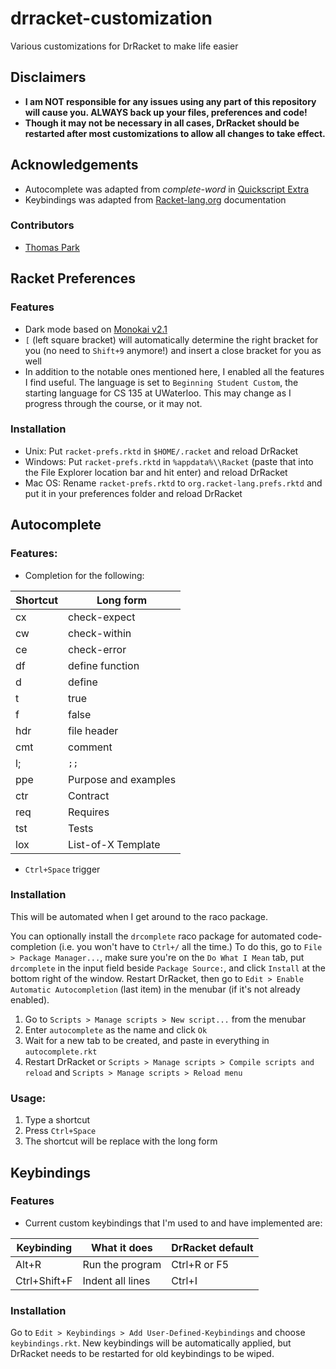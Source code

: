 # drracket-customization
Various customizations for DrRacket to make life easier

## Disclaimers
- **I am NOT responsible for any issues using any part of this repository will cause you. ALWAYS back up your files, preferences and code!**
- **Though it may not be necessary in all cases, DrRacket should be restarted after most customizations to allow all changes to take effect.**

## Acknowledgements
- Autocomplete was adapted from *complete-word* in [Quickscript Extra](https://github.com/Metaxal/quickscript-extra)
- Keybindings was adapted from [Racket-lang.org](https://docs.racket-lang.org/drracket/Keyboard_Shortcuts.html#%28part._defining-shortcuts%29) documentation

### Contributors
- [Thomas Park](https://github.com/ThomasPark20)

## Racket Preferences
### Features
- Dark mode based on [Monokai v2.1](http://www.eclipsecolorthemes.org/?view=theme&id=52794)
- `[` (left square bracket) will automatically determine the right bracket for you (no need to `Shift+9` anymore!) and insert a close bracket for you as well
- In addition to the notable ones mentioned here, I enabled all the features I find useful. The language is set to `Beginning Student Custom`, the starting language for CS 135 at UWaterloo. This may change as I progress through the course, or it may not.

### Installation
- Unix: Put `racket-prefs.rktd` in `$HOME/.racket` and reload DrRacket
- Windows: Put `racket-prefs.rktd` in `%appdata%\\Racket` (paste that into the File Explorer location bar and hit enter) and reload DrRacket
- Mac OS: Rename `racket-prefs.rktd` to `org.racket-lang.prefs.rktd` and put it in your preferences folder and reload DrRacket

## Autocomplete
### Features:
- Completion for the following:

| Shortcut | Long form            |
|----------|----------------------|
| cx       | check-expect         |
| cw       | check-within         |
| ce       | check-error          |
| df       | define function      |
| d        | define               |
| t        | true                 |
| f        | false                |
| hdr      | file header          |
| cmt      | comment              |
| l;       | `;;   `              |
| ppe      | Purpose and examples |
| ctr      | Contract             |
| req      | Requires             |
| tst      | Tests                |
| lox      | List-of-X Template   |

- `Ctrl+Space` trigger

### Installation
This will be automated when I get around to the raco package.

You can optionally install the `drcomplete` raco package for automated code-completion (i.e. you won't have to `Ctrl+/` all the time.) To do this, go to `File > Package Manager...`, make sure you're on the `Do What I Mean` tab, put `drcomplete` in the input field beside `Package Source:`, and click `Install` at the bottom right of the window. Restart DrRacket, then go to `Edit > Enable Automatic Autocompletion` (last item) in the menubar (if it's not already enabled).
1. Go to `Scripts > Manage scripts > New script...` from the menubar
2. Enter `autocomplete` as the name and click `Ok`
3. Wait for a new tab to be created, and paste in everything in `autocomplete.rkt`
4. Restart DrRacket or `Scripts > Manage scripts > Compile scripts and reload` and `Scripts > Manage scripts > Reload menu`

### Usage:
1. Type a shortcut
2. Press `Ctrl+Space`
3. The shortcut will be replace with the long form

## Keybindings
### Features
- Current custom keybindings that I'm used to and have implemented are:

| Keybinding   | What it does     | DrRacket default |
|--------------|------------------|------------------|
| Alt+R        | Run the program  | Ctrl+R or F5     |
| Ctrl+Shift+F | Indent all lines | Ctrl+I           |

### Installation
Go to `Edit > Keybindings > Add User-Defined-Keybindings` and choose `keybindings.rkt`. New keybindings will be automatically applied, but DrRacket needs to be restarted for old keybindings to be wiped.
